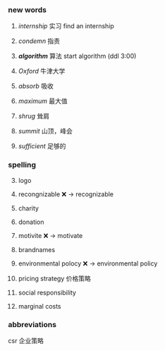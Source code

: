 ### new words

1. _internship_ 实习
   find an internship

2. _condemn_ 指责

3. **_algorithm_** 算法
   start algorithm (ddl 3:00)

4. _Oxford_ 牛津大学

5. _absorb_ 吸收

6. _maximum_ 最大值

7. _shrug_ 耸肩

8. _summit_ 山顶，峰会

9. _sufficient_ 足够的

### spelling

3. logo

4. recongnizable ❌ -> recognizable

5. charity

6. donation

7. motivite ❌ -> motivate

8. brandnames

9. environmental polocy ❌ -> environmental policy

10. pricing strategy 价格策略

11. social responsibility

12. marginal costs

### abbreviations

csr 企业策略

